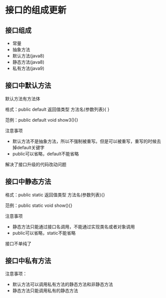 # 接口的组成更新

## 接口组成

<ul>
<li>常量</li>
<li>抽象方法</li>
<li>默认方法(java8)</li>
<li>静态方法(java8)</li>
<li>私有方法(java9)</li>
</ul>

## 接口中默认方法

默认方法有方法体

格式：public default 返回值类型 方法名(参数列表){ }

范例：public default void show3(){}

注意事项
<ul>
<li>默认方法不是抽象方法，所以不强制被重写。但是可以被重写，重写的时候去掉default关键字</li>
<li>public可以省略，default不能省略</li>
</ul>

解决了接口升级的代码改动问题

## 接口中静态方法

格式：public static 返回值类型 方法名(参数列表){}

范例：public static void show(){}

注意事项
<ul>
<li>静态方法只能通过接口名调用，不能通过实现类名或者对象调用</li>
<li>public可以省略，static不能省略</li>
</ul>

接口不单纯了

## 接口中私有方法

注意事项：
<ul>
<li>默认方法可以调用私有方法的静态方法和非静态方法</li>
<li>静态方法只能调用私有的静态方法</li>
</ul>